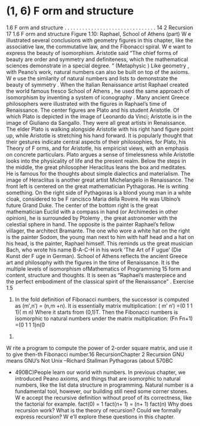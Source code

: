 # (1, 6) F orm and structure

1.6 F orm and structure . . . . . . . . . . . . . . . . . . . . . . . . . . . . . . . 14
2 Recursion 17
1.6 F orm and structure
Figure 1.10: Raphael, School of Athens (part)
W e illustrated several conclusions with geometry figures in this chapter, like the associative law, the commutative law, and the Fibonacci spiral. W e want to express the
beauty of isomorphism. Aristotle said “The chief forms of beauty are order and symmetry and definiteness, which the mathematical sciences demonstrate in a special degree. ”
(Metaphysic ) Like geometry , with Peano’s work, natural numbers can also be built on
top of the axioms. W e use the similarity of natural numbers and lists to demonstrate
the beauty of symmetry . When the Italian Renaissance artist Raphael created the world
famous fresco School of Athens , he used the same approach of isomorphism by inventing
a system of iconography . Many ancient Greece philosophers were illustrated with the
figures in Raphael’s time of Renaissance. The center figures are Plato and his student
Aristotle. Of which Plato is depicted in the image of Leonardo da Vinci; Aristotle is
in the image of Giuliano da Sangallo. They were all great artists in Renaissance. The
elder Plato is walking alongside Aristotle with his right hand figure point up, while Aristotle is stretching his hand forward. It is popularly thought that their gestures indicate
central aspects of their philosophies, for Plato, his Theory of F orms, and for Aristotle,
his empiricist views, with an emphasis on concrete particulars. Plato argues a sense of
timelessness while Aristotle looks into the physicality of life and the present realm. Below
the steps in the middle, the great philosopher Heraclitus leans the box and meditates.
He is famous for the thoughts about simple dialectics and materialism. The image of
Heraclitus is another great artist Michelangelo in Renaissance. The front left is centered
on the great mathematician Pythagoras. He is writing something. On the right side of
Pythagoras is a blond young man in a white cloak, considered to be F rancisco Maria
della Rovere. He was Ulbino’s future Grand Duke. The center of the bottom right is the
great mathematician Euclid with a compass in hand (or Archimedes in other opinion), he
is surrounded by Ptolemy , the great astronomer with the celestial sphere in hand. The
opposite is the painter Raphael’s fellow villager, the architect Bramante. The one who
wore a white hat on the right is the painter Sodom, the young man next to him with half
head and a hat on his head, is the painter, Raphael himself. This reminds us the great
musician Bach, who wrote his name B-A-C-H in his work ‘The Art of F ugue’ (Die Kunst
der F uge in German). School of Athens reflects the ancient Greece art and philosophy
with the figures in the time of Renaissance. It is the multiple levels of isomorphism ofMathematics of Programming 15
form and content, structure and thoughts. It is seen as “Raphael’s masterpiece and the
perfect embodiment of the classical spirit of the Renaissance” .
Exercise 1.5
1. In the fold definition of Fibonacci numbers, the successor is computed as (m′,n′) =
(n,m +n). It is essentially matrix multiplication:
(
m′
n′)
=(0 1
1 1)(
m
n)
Where it starts from (0,1)T. Then the Fibonacci numbers is isomorphic to natural
numbers under the matrix multiplication:
(Fn
Fn+1)
=(0 1
1 1)n(0
1)
W rite a program to compute the power of 2-order square matrix, and use it to give
then-th Fibonacci number.16 RecursionChapter 2
Recursion
GNU means GNU’s Not Unix
–Richard Stallman
Pythagoras (about 570BC
- 490BC)People learn our world with numbers. In previous chapter, we introduced Peano axioms, and things that are isomorphic to natural numbers, like the list data structure in
programming. Natural number is a fundamental tool, however, our building still need some corner stones. W e accept
the recursive definition without proof of its correctness, like
the factorial for example.
fact(0) = 1
fact(n+ 1) = (n+ 1) fact(n)
Why does recursion work? What is the theory of recursion? Could we formally express recursion? W e’ll explore
these questions in this chapter.

